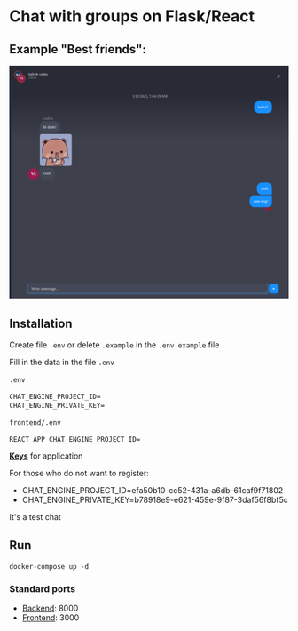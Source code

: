 # Chat with groups on Flask/React

## Example "Best friends":

![example.png](example.png)


Installation
------------

Create file `.env` or delete `.example` in the `.env.example` file

Fill in the data in the file `.env`

```.env```

```dotenv
CHAT_ENGINE_PROJECT_ID=
CHAT_ENGINE_PRIVATE_KEY=
```


```frontend/.env```

```dotenv
REACT_APP_CHAT_ENGINE_PROJECT_ID=
```

**[Keys](https://chatengine.io/)** for application

For those who do not want to register:
* CHAT_ENGINE_PROJECT_ID=efa50b10-cc52-431a-a6db-61caf9f71802
* CHAT_ENGINE_PRIVATE_KEY=b78918e9-e621-459e-9f87-3daf56f8bf5c

It's a test chat

Run
-----

```
docker-compose up -d
```

### Standard ports

* [Backend](http://localhost:8000/): 8000
* [Frontend](http://localhost:3001/): 3000
